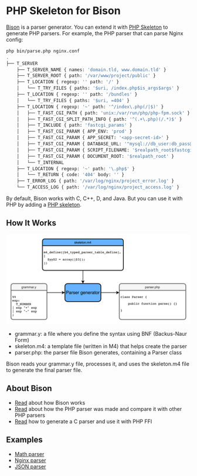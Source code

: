 # PHP Skeleton for Bison

[Bison](https://en.wikipedia.org/wiki/GNU_Bison) is a parser generator.
You can extend it with [PHP Skeleton](https://github.com/mrsuh/php-bison-skeleton) to generate PHP parsers.
For example, the PHP parser that can parse Nginx config:

```bash
php bin/parse.php nginx.conf
.
├── T_SERVER
    ├── T_SERVER_NAME { names: 'domain.tld, www.domain.tld' }
    ├── T_SERVER_ROOT { path: '/var/www/project/public' }
    ├── T_LOCATION { regexp: '' path: '/' }
    │   └── T_TRY_FILES { paths: '$uri, /index.php$is_args$args' }
    ├── T_LOCATION { regexp: '' path: '/bundles' }
    │   └── T_TRY_FILES { paths: '$uri, =404' }
    ├── T_LOCATION { regexp: '~' path: '^/index\.php(/|$)' }
    │   ├── T_FAST_CGI_PATH { path: 'unix:/var/run/php/php-fpm.sock' }
    │   ├── T_FAST_CGI_SPLIT_PATH_INFO { path: '^(.+\.php)(/.*)$' }
    │   ├── T_INCLUDE { path: 'fastcgi_params' }
    │   ├── T_FAST_CGI_PARAM { APP_ENV: 'prod' }
    │   ├── T_FAST_CGI_PARAM { APP_SECRET: '<app-secret-id>' }
    │   ├── T_FAST_CGI_PARAM { DATABASE_URL: '"mysql://db_user:db_pass@host:3306/db_name"' }
    │   ├── T_FAST_CGI_PARAM { SCRIPT_FILENAME: '$realpath_root$fastcgi_script_name' }
    │   ├── T_FAST_CGI_PARAM { DOCUMENT_ROOT: '$realpath_root' }
    │   └── T_INTERNAL
    ├── T_LOCATION { regexp: '~' path: '\.php$' }
    │   └── T_RETURN { code: '404' body: '' }
    ├── T_ERROR_LOG { path: '/var/log/nginx/project_error.log' }
    └── T_ACCESS_LOG { path: '/var/log/nginx/project_access.log' }
```

By default, Bison works with C, C++, D, and Java. But you can use it with PHP by adding a [PHP skeleton](https://github.com/mrsuh/php-bison-skeleton).

## How It Works

![](./images/flow.webp)

* grammar.y: a file where you define the syntax using BNF (Backus-Naur Form)
* skeleton.m4: a template file (written in M4) that helps create the parser
* parser.php: the parser file Bison generates, containing a Parser class

Bison reads your grammar.y file, processes it, and uses the skeleton.m4 file to generate the final parser file.

## About Bison

* [Read](/articles/2023/php-skeleton-for-bison/) about how Bison works
* [Read](/articles/2023/how-i-wrote-php-skeleton-for-bison/) about how the PHP parser was made and compare it with other PHP parsers
* [Read](/articles/2022/parsing-with-php-bison-and-re2c/) how to generate a C parser and use it with PHP FFI

## Examples

* [Math parser](/articles/2023/ast-parser-with-php-and-bison/)
* [Nginx parser](/articles/2023/nginx-parser-with-php-and-bison/)
* [JSON parser](/articles/2023/json-parser-with-php-and-bison/)
